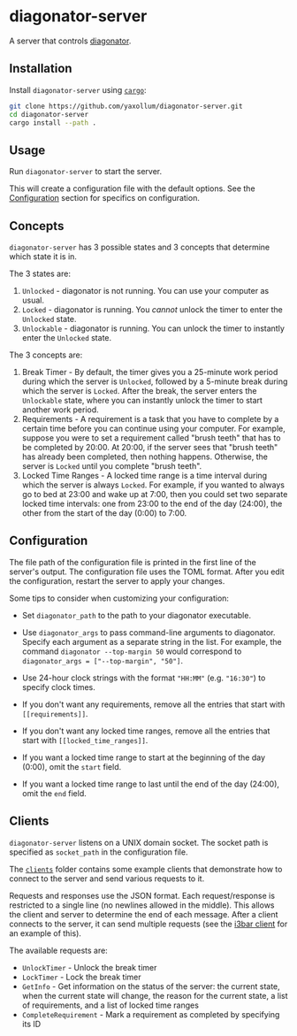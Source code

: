 # diagonator-server
A server that controls [diagonator](https://github.com/yaxollum/diagonator).

## Installation

Install `diagonator-server` using [`cargo`](https://doc.rust-lang.org/cargo/getting-started/installation.html):

```bash
git clone https://github.com/yaxollum/diagonator-server.git
cd diagonator-server
cargo install --path .
```

## Usage

Run `diagonator-server` to start the server.

This will create a configuration file with the default options. See the [Configuration](#configuration) section for specifics on configuration.

## Concepts

`diagonator-server` has 3 possible states and 3 concepts that determine which state it is in.

The 3 states are:

1. `Unlocked` - diagonator is not running. You can use your computer as usual.
2. `Locked` - diagonator is running. You *cannot* unlock the timer to enter the `Unlocked` state.
3. `Unlockable` - diagonator is running. You can unlock the timer to instantly enter the `Unlocked` state.

The 3 concepts are:

1. Break Timer - By default, the timer gives you a 25-minute work period during which the server is `Unlocked`, followed by a 5-minute break during which the server is `Locked`. After the break, the server enters the `Unlockable` state, where you can instantly unlock the timer to start another work period.
2. Requirements - A requirement is a task that you have to complete by a certain time before you can continue using your computer. For example, suppose you were to set a requirement called "brush teeth" that has to be completed by 20:00. At 20:00, if the server sees that "brush teeth" has already been completed, then nothing happens. Otherwise, the server is `Locked` until you complete "brush teeth".
3. Locked Time Ranges - A locked time range is a time interval during which the server is always `Locked`. For example, if you wanted to always go to bed at 23:00 and wake up at 7:00, then you could set two separate locked time intervals: one from 23:00 to the end of the day (24:00), the other from the start of the day (0:00) to 7:00.

## Configuration

The file path of the configuration file is printed in the first line of the server's output. The configuration file uses the TOML format. After you edit the configuration, restart the server to apply your changes.

Some tips to consider when customizing your configuration:

- Set `diagonator_path` to the path to your diagonator executable.

- Use `diagonator_args` to pass command-line arguments to diagonator. Specify each argument as a separate string in the list. For example, the command `diagonator --top-margin 50` would correspond to `diagonator_args = ["--top-margin", "50"]`.

- Use 24-hour clock strings with the format `"HH:MM"` (e.g. `"16:30"`) to specify clock times.

- If you don't want any requirements, remove all the entries that start with `[[requirements]]`.

- If you don't want any locked time ranges, remove all the entries that start with `[[locked_time_ranges]]`.

- If you want a locked time range to start at the beginning of the day (0:00), omit the `start` field.

- If you want a locked time range to last until the end of the day (24:00), omit the `end` field.

## Clients

`diagonator-server` listens on a UNIX domain socket. The socket path is specified as `socket_path` in the configuration file.

The [`clients`](clients) folder contains some example clients that demonstrate how to connect to the server and send various requests to it.

Requests and responses use the JSON format. Each request/response is restricted to a single line (no newlines allowed in the middle). This allows the client and server to determine the end of each message. After a client connects to the server, it can send multiple requests (see the [i3bar client](clients/i3bar_client.py) for an example of this).

The available requests are:

- `UnlockTimer` - Unlock the break timer
- `LockTimer` - Lock the break timer
- `GetInfo` - Get information on the status of the server: the current state, when the current state will change, the reason for the current state, a list of requirements, and a list of locked time ranges
- `CompleteRequirement` - Mark a requirement as completed by specifying its ID
